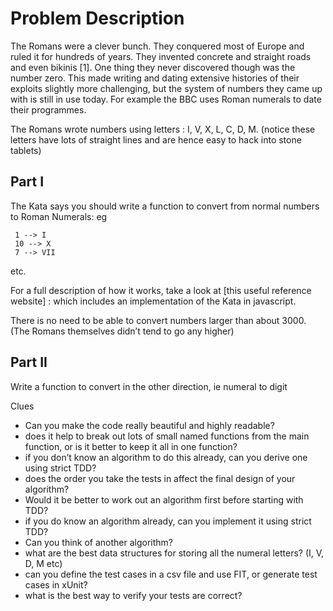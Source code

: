 # Problem Description
The Romans were a clever bunch. They conquered most of Europe and ruled it for hundreds of years. They invented concrete and straight roads and even bikinis [1]. One thing they never discovered though was the number zero. This made writing and dating extensive histories of their exploits slightly more challenging, but the system of numbers they came up with is still in use today. For example the BBC uses Roman numerals to date their programmes.

The Romans wrote numbers using letters : I, V, X, L, C, D, M. (notice these letters have lots of straight lines and are hence easy to hack into stone tablets)

## Part I
The Kata says you should write a function to convert from normal numbers to Roman Numerals: eg

     1 --> I
     10 --> X
     7 --> VII
etc.

For a full description of how it works, take a look at [this useful reference website] : which includes an implementation of the Kata in javascript.

There is no need to be able to convert numbers larger than about 3000. (The Romans themselves didn’t tend to go any higher)

## Part II
Write a function to convert in the other direction, ie numeral to digit

Clues
- Can you make the code really beautiful and highly readable?
- does it help to break out lots of small named functions from the main function, or is it better to keep it all in one function?
- if you don’t know an algorithm to do this already, can you derive one using strict TDD?
- does the order you take the tests in affect the final design of your algorithm?
- Would it be better to work out an algorithm first before starting with TDD?
- if you do know an algorithm already, can you implement it using strict TDD?
- Can you think of another algorithm?
- what are the best data structures for storing all the numeral letters? (I, V, D, M etc)
- can you define the test cases in a csv file and use FIT, or generate test cases in xUnit?
- what is the best way to verify your tests are correct?